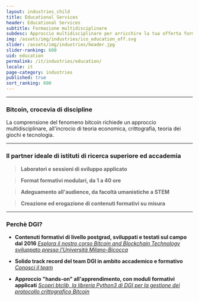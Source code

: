 ```yaml
---
layout: industries_child
title: Educational Services
header: Educational Services
subtitle: Formazione multidisciplinare  
subdesc: Approccio multidisciplinare per arricchire la tua offerta formativa   
img: /assets/img/industries/ico_education_off.svg
slider: /assets/img/industries/header.jpg
slider-ranking: 600
uid: education
permalink: /it/industries/education/
locale: it
page-category: industries
published: true
sort_ranking: 600
---
```

***
### Bitcoin, crocevia di discipline
La comprensione del fenomeno bitcoin richiede un approccio multidisciplinare, all'incrocio di teoria economica, crittografia, teoria dei giochi e tecnologia.  


***
### Il partner ideale di istituti di ricerca superiore ed accademia 

> **Laboratori e sessioni di sviluppo applicato**

> **Format formativi modulari, da 1 a 40 ore**

> **Adeguamento all'audience, da facoltà umanistiche a STEM**

> **Creazione ed erogazione di contenuti formativi su misura**  

***
### Perchè DGI?      

- **Contenuti formativi di livello postgrad, sviluppati e testati sul campo dal 2016**
*[Esplora il nostro corso Bitcoin and Blockchain Technology sviluppato presso l'Università Milano-Bicocca](http://www.ametrano.net/bbt)*     

- **Solido track record del team DGI in ambito accademico e formativo**
*[Conosci il team](https://checksig-inside.github.io/it/about-dgi/team/)*         

- **Approccio "hands-on" all'apprendimento, con moduli formativi applicati**
*[Scopri btclib, la libreria Python3 di DGI per la gestione dei protocollo crittografico Bitcoin](https://checksig-inside.github.io/it/about-dgi/team/)* 